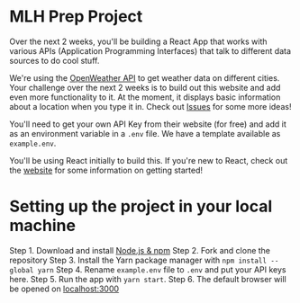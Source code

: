 # MLH Prep Project

Over the next 2 weeks, you'll be building a React App that works with various APIs (Application Programming Interfaces) that talk to different data sources to do cool stuff.

We're using the [OpenWeather API](https://openweathermap.org/current) to get weather data on different cities. Your challenge over the next 2 weeks is to build out this website and add even more functionality to it. At the moment, it displays basic information about a location when you type it in. Check out [Issues](/issues) for some more ideas!

You'll need to get your own API Key from their website (for free) and add it as an environment variable in a `.env` file. We have a template available as `example.env`.

You'll be using React initially to build this. If you're new to React, check out the [website](https://reactjs.org) for some information on getting started! 

# Setting up the project in your local machine 

Step 1. Download and install [Node.js & npm](https://nodejs.org/en/download/package-manager/)
Step 2. Fork and clone the repository
Step 3. Install the Yarn package manager with `npm install --global yarn`
Step 4. Rename `example.env` file to `.env` and put your API keys here.
Step 5. Run the app with `yarn start`.
Step 6. The default browser will be opened on [localhost:3000](http://localhost:3000)
